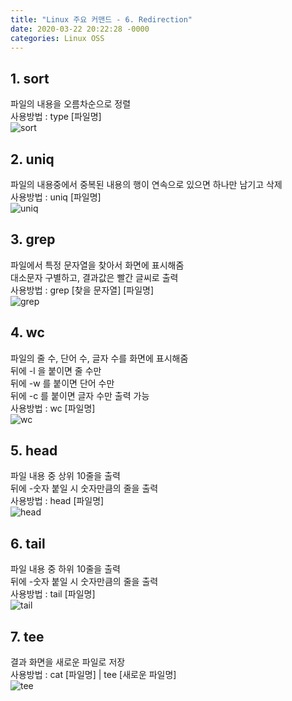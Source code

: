 ```yaml
---
title: "Linux 주요 커맨드 - 6. Redirection"
date: 2020-03-22 20:22:28 -0000
categories: Linux OSS
---
```


## 1. sort       
파일의 내용을 오름차순으로 정렬           
사용방법 : type [파일명]     
![sort](https://user-images.githubusercontent.com/62292136/77249369-e95e2c00-6c83-11ea-8b73-7d1e135c87b9.PNG)     
     
     
    
## 2. uniq     
파일의 내용중에서 중복된 내용의 행이 연속으로 있으면 하나만 남기고 삭제          
사용방법 : uniq [파일명]     
![uniq](https://user-images.githubusercontent.com/62292136/77249391-1ca0bb00-6c84-11ea-9ff5-00820ad56c4d.PNG)     
     
     
     
     
## 3. grep     
파일에서 특정 문자열을 찾아서 화면에 표시해줌     
대소문자 구별하고, 결과값은 빨간 글씨로 출력     
사용방법 : grep [찾을 문자열] [파일명]          
![grep](https://user-images.githubusercontent.com/62292136/77249437-5b367580-6c84-11ea-8660-9413a9d9ae33.PNG)     
     
     
     
## 4. wc     
파일의 줄 수, 단어 수, 글자 수를 화면에 표시해줌     
뒤에 -l 을 붙이면 줄 수만     
뒤에 -w 를 붙이면 단어 수만     
뒤에 -c 를 붙이면 글자 수만 출력 가능     
사용방법 : wc [파일명]              
![wc](https://user-images.githubusercontent.com/62292136/77249484-a5b7f200-6c84-11ea-8e32-92e027e5e8cd.PNG)     
     
     
     
## 5. head          
파일 내용 중 상위 10줄을 출력     
뒤에 -숫자 붙일 시 숫자만큼의 줄을 출력     
사용방법 : head [파일명]     
![head](https://user-images.githubusercontent.com/62292136/77249517-e7e13380-6c84-11ea-8004-bbcc89a5ae0b.PNG)     
     
     
     
## 6. tail     
파일 내용 중 하위 10줄을 출력     
뒤에 -숫자 붙일 시 숫자만큼의 줄을 출력     
사용방법 : tail [파일명]     
![tail](https://user-images.githubusercontent.com/62292136/77249536-09dab600-6c85-11ea-9910-217b6f8ae8d2.PNG)     
     
     
     
## 7. tee         
결과 화면을 새로운 파일로 저장          
사용방법 : cat [파일명] | tee [새로운 파일명]          
![tee](https://user-images.githubusercontent.com/62292136/77249557-41496280-6c85-11ea-9419-4e7f7233516c.PNG)     
